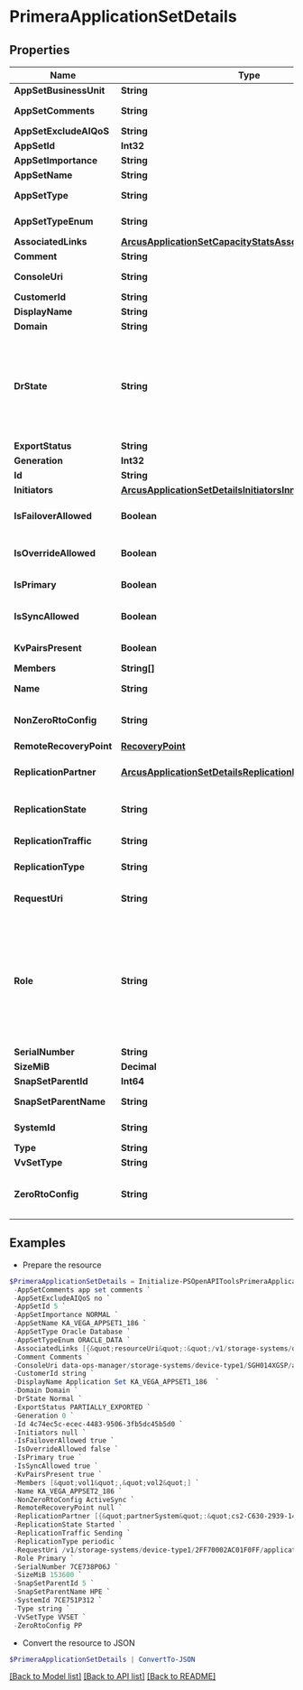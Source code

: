 # PrimeraApplicationSetDetails
## Properties

Name | Type | Description | Notes
------------ | ------------- | ------------- | -------------
**AppSetBusinessUnit** | **String** | Appset BusinessUnit | [optional] 
**AppSetComments** | **String** | Application set comments | [optional] 
**AppSetExcludeAIQoS** | **String** | Exclusion from AI QoS | [optional] 
**AppSetId** | **Int32** | ID | [optional] 
**AppSetImportance** | **String** | Importance Level | [optional] 
**AppSetName** | **String** | Application set name | [optional] 
**AppSetType** | **String** | Type of the application set | [optional] 
**AppSetTypeEnum** | **String** | Enum value of type of the application set | [optional] 
**AssociatedLinks** | [**ArcusApplicationSetCapacityStatsAssociatedLinksInner[]**](ArcusApplicationSetCapacityStatsAssociatedLinksInner.md) | Associated Links Details | [optional] 
**Comment** | **String** | Comments if any | [optional] 
**ConsoleUri** | **String** | consoleUri for detailed storage object | [optional] 
**CustomerId** | **String** | customerId | [optional] 
**DisplayName** | **String** | Display Name | [optional] 
**Domain** | **String** | Domain name | [optional] 
**DrState** | **String** | Specifies replication disaster recovery state of a protected volume set.  Possible values: Normal, Failover, Recover, Unknown The disaster recovery state is Unknown for any intermediate state. | [optional] 
**ExportStatus** | **String** | Export status | [optional] 
**Generation** | **Int32** | generation | [optional] 
**Id** | **String** | uid of the applicationset | [optional] 
**Initiators** | [**ArcusApplicationSetDetailsInitiatorsInner[]**](ArcusApplicationSetDetailsInitiatorsInner.md) | Initiator details | [optional] 
**IsFailoverAllowed** | **Boolean** | Shows if failover is allowed or not. This field is deprecated. | [optional] 
**IsOverrideAllowed** | **Boolean** | Shows if Override is allowed or not. This field is deprecated. | [optional] 
**IsPrimary** | **Boolean** | States if the Application set is Primary or not | [optional] 
**IsSyncAllowed** | **Boolean** | Shows if sync is allowed or not. This field is deprecated. | [optional] 
**KvPairsPresent** | **Boolean** | Represents KV pairs present or not | [optional] 
**Members** | **String[]** | Volume Names | [optional] 
**Name** | **String** | Name of the application set | [optional] 
**NonZeroRtoConfig** | **String** | Non-Zero RTO configuration. Supported config is Active-Sync | [optional] 
**RemoteRecoveryPoint** | [**RecoveryPoint**](RecoveryPoint.md) |  | [optional] 
**ReplicationPartner** | [**ArcusApplicationSetDetailsReplicationPartnerInner[]**](ArcusApplicationSetDetailsReplicationPartnerInner.md) | Shows the Replication Partner Systems and Replication Partners | [optional] 
**ReplicationState** | **String** | Shows the replication state of the application set | [optional] 
**ReplicationTraffic** | **String** | Shows the direction of flow of data | [optional] 
**ReplicationType** | **String** | Mode of replication. Can be sync or periodic | [optional] 
**RequestUri** | **String** | RequestUri for applicationsets resources | [optional] 
**Role** | **String** | Specifies remote copy role for a protected volume set.  Possible values: Primary, Secondary, Primary-Rev, Secondary-Rev, Unknown The role status is Unknown for any intermediate remote copy role of a protected volume set. | [optional] 
**SerialNumber** | **String** | Serial number. | [optional] 
**SizeMiB** | **Decimal** | Size in MB of appset | [optional] 
**SnapSetParentId** | **Int64** | ParentId of the snapSet | [optional] 
**SnapSetParentName** | **String** | Parent name of the snapSet | [optional] 
**SystemId** | **String** | SystemUid/serialNumber of the array. | [optional] 
**Type** | **String** | type | [optional] 
**VvSetType** | **String** | Type of the volume-set | [optional] 
**ZeroRtoConfig** | **String** | Zero RTO configuration. Supported configs are Active Peer Persistence and Peer Persistence | [optional] 

## Examples

- Prepare the resource
```powershell
$PrimeraApplicationSetDetails = Initialize-PSOpenAPIToolsPrimeraApplicationSetDetails  -AppSetBusinessUnit cssl `
 -AppSetComments app set comments `
 -AppSetExcludeAIQoS no `
 -AppSetId 5 `
 -AppSetImportance NORMAL `
 -AppSetName KA_VEGA_APPSET1_186 `
 -AppSetType Oracle Database `
 -AppSetTypeEnum ORACLE_DATA `
 -AssociatedLinks [{&quot;resourceUri&quot;:&quot;/v1/storage-systems/device-type1/2FF70002AC01F0FF&quot;,&quot;type&quot;:&quot;systems&quot;},{&quot;resourceUri&quot;:&quot;/v1/storage-systems/device-type1/2FF70002AC01F0FF/volumes&quot;,&quot;type&quot;:&quot;volumes&quot;}] `
 -Comment Comments `
 -ConsoleUri data-ops-manager/storage-systems/device-type1/SGH014XGSP/applicationsets/fd3244ef7f1ab8bd16500c7a41bdf8f8 `
 -CustomerId string `
 -DisplayName Application Set KA_VEGA_APPSET1_186  `
 -Domain Domain `
 -DrState Normal `
 -ExportStatus PARTIALLY_EXPORTED `
 -Generation 0 `
 -Id 4c74ec5c-ecec-4483-9506-3fb5dc45b5d0 `
 -Initiators null `
 -IsFailoverAllowed true `
 -IsOverrideAllowed false `
 -IsPrimary true `
 -IsSyncAllowed true `
 -KvPairsPresent true `
 -Members [&quot;vol1&quot;,&quot;vol2&quot;] `
 -Name KA_VEGA_APPSET2_186 `
 -NonZeroRtoConfig ActiveSync `
 -RemoteRecoveryPoint null `
 -ReplicationPartner [{&quot;partnerSystem&quot;:&quot;cs2-C630-2939-141&quot;,&quot;replicationPartner&quot;:&quot;cs2-C630-2939_s1511&quot;},{&quot;partnerSystem&quot;:&quot;s2940_208&quot;,&quot;replicationPartner&quot;:&quot;s2940_1&quot;}] `
 -ReplicationState Started `
 -ReplicationTraffic Sending `
 -ReplicationType periodic `
 -RequestUri /v1/storage-systems/device-type1/2FF70002AC01F0FF/applicationsets/fd3244ef7f1ab8bd16500c7a41bdf8f8 `
 -Role Primary `
 -SerialNumber 7CE738P06J `
 -SizeMiB 153600 `
 -SnapSetParentId 5 `
 -SnapSetParentName HPE `
 -SystemId 7CE751P312 `
 -Type string `
 -VvSetType VVSET `
 -ZeroRtoConfig PP
```

- Convert the resource to JSON
```powershell
$PrimeraApplicationSetDetails | ConvertTo-JSON
```

[[Back to Model list]](../README.md#documentation-for-models) [[Back to API list]](../README.md#documentation-for-api-endpoints) [[Back to README]](../README.md)

